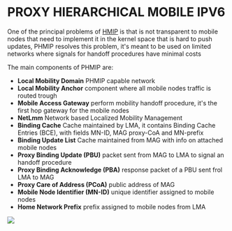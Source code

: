 # PROXY HIERARCHICAL MOBILE IPV6

One of the principal problems of [HMIP](PROXY_HIERARCHICAL_MOBILE_IPV6.md)  is that is not transparent to mobile nodes that need to implement it in the kernel space that is hard to push updates, PHMIP resolves this problem, it's meant to be used on limited networks where signals for handoff procedures have minimal costs

The main components of PHMIP are:

- **Local Mobility Domain** PHMIP capable network
- **Local Mobility Anchor** component where all mobile nodes traffic is routed trough
- **Mobile Access Gateway** perform mobility handoff procedure, it's the first hop gateway for the mobile nodes
- **NetLmm** Network based Localized Mobility Management
- **Binding Cache** Cache maintained by LMA, it contains Binding Cache Entries (BCE), with fields MN-ID, MAG proxy-CoA and MN-prefix
- **Binding Update List**  Cache maintained from MAG with info on attached mobile nodes
- **Proxy Binding Update (PBU)**  packet sent from MAG to LMA to signal an handoff procedure
- **Proxy Binding Acknowledge (PBA)** response packet of a PBU sent frol LMA to MAG
- **Proxy Care of Address (PCoA)**  public address of MAG
- **Mobile Node Identifier (MN-ID)**  unique identifier assigned to mobile nodes
- **Home Network Prefix** prefix assigned to mobile nodes from LMA

![](Pasted%20image%2020240608155305.png)